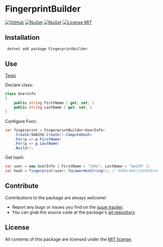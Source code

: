 # FingerprintBuilder

[![GitHub](https://img.shields.io/github/workflow/status/phnx47/FingerprintBuilder/master)](https://github.com/phnx47/FingerprintBuilder/packages/146009)
[![NuGet](https://img.shields.io/nuget/v/FingerprintBuilder.svg)](https://www.nuget.org/packages/FingerprintBuilder)
[![NuGet](https://img.shields.io/nuget/dt/FingerprintBuilder.svg)](https://www.nuget.org/packages/FingerprintBuilder)
[![License MIT](https://img.shields.io/badge/license-MIT-green.svg)](https://opensource.org/licenses/MIT)

## Installation

```sh
 dotnet add package FingerprintBuilder
```

## Use

[Tests](https://github.com/phnx47/FingerprintBuilder/tree/master/tests)

Declare class:
```c#
class UserInfo
{
    public string FirstName { get; set; }
    public string LastName { get; set; }
}
```

Configure Func:
```c#
var fingerprint = FingerprintBuilder<UserInfo>
    .Create(SHA256.Create().ComputeHash)
    .For(p => p.FirstName)
    .For(p => p.LastName)
    .Build();
```
Get hash:
```c#
var user = new UserInfo { FirstName = "John", LastName = "Smith" };
var hash = fingerprint(user).ToLowerHexString(); // 9996c4bbc1da4938144886b27b7c680e75932b5a56d911754d75ae4e0a9b4f1a
```

## Contribute

Contributions to the package are always welcome!

* Report any bugs or issues you find on the [issue tracker](https://github.com/phnx47/FingerprintBuilder/issues).
* You can grab the source code at the package's [git repository](https://github.com/phnx47/FingerprintBuilder).

## License

All contents of this package are licensed under the [MIT license](https://opensource.org/licenses/MIT).
